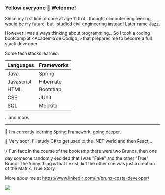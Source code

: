 ### Yellow everyone 👋 Welcome!

Since my first line of code at age 11 that I thought computer engineering would be my future, but I studied civil engineering instead! Later came Jazz.

However I was always thinking about programming... So I took a coding bootcamp at <Academia de Código\_> that prepared me to become a full stack developer.

Some tech stacks learned:

| Languages  | Frameworks |
| ---------- | ---------- |
| Java       | Spring     |
| Javascript | Hibernate  |
| HTML       | Bootstrap  |
| CSS        | JUnit      |
| SQL        | Mockito    |

...and more.

--- 
🌱 I’m currently learning Spring Framework, going deeper.

🔭 Very soon, I'll study C# to get used to the .NET world and then React...

⚡ Fun fact: In the course of the bootcamp there were two Brunos, then one day someone randomly decided that I was "Fake" and the other "True" Bruno. The funny thing is that I exist, but the other one was just a creation of the Matrix. True Story!

More about me at https://www.linkedin.com/in/bruno-costa-developer/

![](https://komarev.com/ghpvc/?username=TheFakeBruno&color=blue&style=flat-square)

<!--
**TheFakeBruno/TheFakeBruno** is a ✨ _special_ ✨ repository because its `README.md` (this file) appears on your GitHub profile.

Here are some ideas to get you started:

- 🔭 I’m currently working on ...
- 🌱 I’m currently learning ...
- 👯 I’m looking to collaborate on ...
- 🤔 I’m looking for help with ...
- 💬 Ask me about ...
- 📫 How to reach me: ...
- 😄 Pronouns: ...
- ⚡ Fun fact: ...
-->
